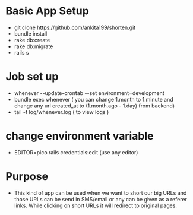 # Basic App Setup

* git clone https://github.com/ankita199/shorten.git
* bundle install
* rake db:create
* rake db:migrate
* rails s 

# Job set up 

* whenever --update-crontab --set environment=development
* bundle exec whenever ( you can change 1.month to 1.minute and change any url created_at to (1.month.ago - 1.day) from backend)
* tail -f log/whenever.log  ( to view logs )

# change environment variable 

* EDITOR=pico rails credentials:edit (use any editor)

# Purpose

* This kind of app can be used when we want to short our big URLs and those URLs can be send in SMS/email or any can be given as a referer links. While clicking on short URLs it will redirect to original pages.

